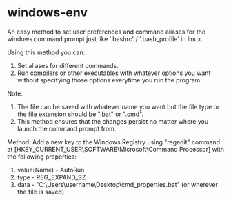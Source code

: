 # windows-env
An easy method to set user preferences and command aliases for the windows command prompt just like '.bashrc' / '.bash_profile' in linux.

Using this method you can:
1. Set aliases for different commands.
2. Run compilers or other executables with whatever options you want without specifying those options everytime you run the program.

Note:
1. The file can be saved with whatever name you want but the file type or the file extension should be ".bat" or ".cmd".
2. This method ensures that the changes persist no matter where you launch the command prompt from.

Method:
Add a new key to the Windows Registry using "regedit" command at [HKEY_CURRENT_USER\SOFTWARE\Microsoft\Command Processor\] with the following properties:
1. value(Name) - AutoRun
2. type - REG_EXPAND_SZ
3. data - "C:\Users\username\Desktop\cmd_properties.bat"	(or wherever the file is saved)
